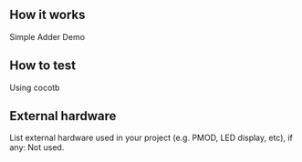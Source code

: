 <!---

This file is used to generate your project datasheet. Please fill in the information below and delete any unused
sections.

You can also include images in this folder and reference them in the markdown. Each image must be less than
512 kb in size, and the combined size of all images must be less than 1 MB.
-->

## How it works

Simple Adder Demo

## How to test

Using cocotb  

## External hardware

List external hardware used in your project (e.g. PMOD, LED display, etc), if any: Not used.
